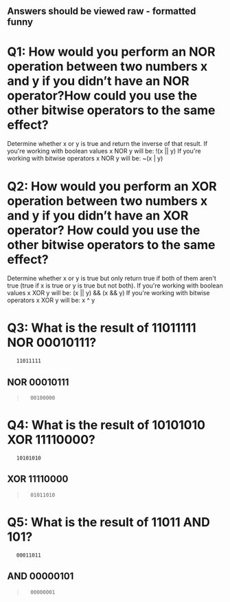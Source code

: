 ## Answers should be viewed raw - formatted funny

# Q1: How would you perform an NOR operation between two numbers x and y if you didn’t have an NOR operator?How could you use the other bitwise operators to the same effect?

Determine whether x or y is true and return the inverse of that result.
If you're working with boolean values x NOR y will be: !(x || y)
If you're working with bitwise operators x NOR y will be: ~(x | y)

# Q2: How would you perform an XOR operation between two numbers x and y if you didn’t have an XOR operator? How could you use the other bitwise operators to the same effect?

Determine whether x or y is true but only return true if both of them aren't true (true if x is true or y is true but not both).
If you're working with boolean values x XOR y will be: (x || y) && (x && y)
If you're working with bitwise operators x XOR y will be: x ^ y

# Q3: What is the result of 11011111 NOR 00010111?

       11011111
NOR    00010111
---------------
>       00100000

# Q4: What is the result of 10101010 XOR 11110000?

       10101010
XOR    11110000
---------------
>       01011010

# Q5: What is the result of 11011 AND 101?
       00011011
AND    00000101
---------------
>       00000001